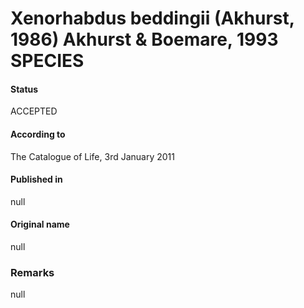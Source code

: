 # Xenorhabdus beddingii (Akhurst, 1986) Akhurst & Boemare, 1993 SPECIES

#### Status
ACCEPTED

#### According to
The Catalogue of Life, 3rd January 2011

#### Published in
null

#### Original name
null

### Remarks
null